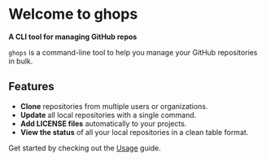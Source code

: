 # Welcome to ghops

**A CLI tool for managing GitHub repos**

`ghops` is a command-line tool to help you manage your GitHub repositories in bulk.

## Features

- **Clone** repositories from multiple users or organizations.
- **Update** all local repositories with a single command.
- **Add LICENSE files** automatically to your projects.
- **View the status** of all your local repositories in a clean table format.

Get started by checking out the [Usage](usage.md) guide.
